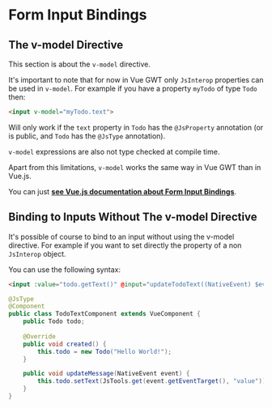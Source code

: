 # Form Input Bindings

## The v-model Directive

This section is about the `v-model` directive.

It's important to note that for now in Vue GWT only `JsInterop` properties can be used in `v-model`.
For example if you have a property `myTodo` of type `Todo` then:
```html
<input v-model="myTodo.text">
```
Will only work if the `text` property in `Todo` has the `@JsProperty` annotation (or is public, and `Todo` has the `@JsType` annotation).

`v-model` expressions are also not type checked at compile time.

Apart from this limitations, `v-model` works the same way in Vue GWT than in Vue.js.

You can just **[see Vue.js documentation about Form Input Bindings](https://vuejs.org/v2/guide/forms.html)**.

## Binding to Inputs Without The v-model Directive

It's possible of course to bind to an input without using the v-model directive.
For example if you want to set directly the property of a non `JsInterop` object.

You can use the following syntax:

```html
<input :value="todo.getText()" @input="updateTodoText((NativeEvent) $event)">
```

```java
@JsType
@Component
public class TodoTextComponent extends VueComponent {
    public Todo todo;
    
    @Override
    public void created() {
        this.todo = new Todo("Hello World!");
    }

    public void updateMessage(NativeEvent event) {
        this.todo.setText(JsTools.get(event.getEventTarget(), "value"));
    }
}
```